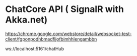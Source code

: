 ﻿# ChatCore API ( SignalR with Akka.net)




https://chrome.google.com/webstore/detail/websocket-test-client/fgponpodhbmadfljofbimhhlengambbn

ws://localhost:5161/chatHub

